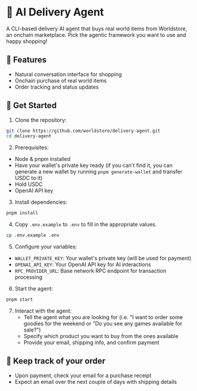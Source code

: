 # 🤖 AI Delivery Agent

A CLI-based delivery AI agent that buys real world items from Worldstore, an onchain marketplace. Pick the agentic framework you want to use and happy shopping!

## 🌟 Features

- Natural conversation interface for shopping
- Onchain purchase of real world items
- Order tracking and status updates

## 🚀 Get Started

1. Clone the repository:
```bash
git clone https://github.com/worldstore/delivery-agent.git
cd delivery-agent
```

2. Prerequisites:
- Node & pnpm installed
- Have your wallet's private key ready (if you can't find it, you can generate a new wallet by running `pnpm generate-wallet` and transfer USDC to it)
- Hold USDC 
- OpenAI API key

3. Install dependencies:
```bash
pnpm install
```

4. Copy `.env.example` to `.env` to fill in the appropriate values.
```bash
cp .env.example .env
```

5. Configure your variables:

- `WALLET_PRIVATE_KEY`: Your wallet's private key (will be used for payment)
- `OPENAI_API_KEY`: Your OpenAI API key for AI interactions
- `RPC_PROVIDER_URL`: Base network RPC endpoint for transaction processing

6. Start the agent:
```bash
pnpm start
```

7. Interact with the agent:
   - Tell the agent what you are looking for (i.e. "I want to order some goodies for the weekend or "Do you see any games available for sale?")
   - Specify which product you want to buy from the ones available
   - Provide your email, shipping info, and confirm payment

## 🚀 Keep track of your order

- Upon payment, check your email for a purchase receipt 
- Expect an email over the next couple of days with shipping details
